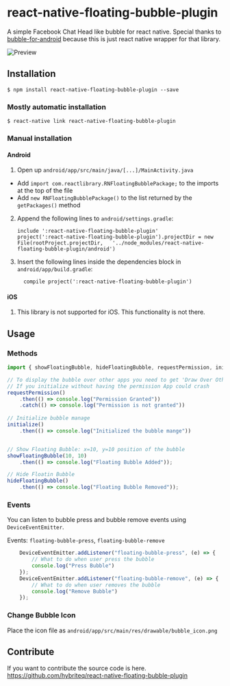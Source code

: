 
# react-native-floating-bubble-plugin


A simple Facebook Chat Head like bubble for react native. Special thanks to [bubble-for-android](https://github.com/txusballesteros/bubbles-for-android) because this is just react native wrapper for that library. 

![Preview](https://github.com/hybriteq/react-native-floating-bubble-plugin/raw/master/preview.gif)




## Installation

`$ npm install react-native-floating-bubble-plugin --save`

### Mostly automatic installation

`$ react-native link react-native-floating-bubble-plugin`

### Manual installation


#### Android

1. Open up `android/app/src/main/java/[...]/MainActivity.java`
  - Add `import com.reactlibrary.RNFloatingBubblePackage;` to the imports at the top of the file
  - Add `new RNFloatingBubblePackage()` to the list returned by the `getPackages()` method
2. Append the following lines to `android/settings.gradle`:
  	```
  	include ':react-native-floating-bubble-plugin'
  	project(':react-native-floating-bubble-plugin').projectDir = new File(rootProject.projectDir, 	'../node_modules/react-native-floating-bubble-plugin/android')
  	```
3. Insert the following lines inside the dependencies block in `android/app/build.gradle`:
  	```
      compile project(':react-native-floating-bubble-plugin')
  	```


#### iOS

1. This library is not supported for iOS. This functionality is not there.

## Usage

### Methods

```javascript
import { showFloatingBubble, hideFloatingBubble, requestPermission, initialize } from "react-native-floating-bubble-plugin"

// To display the bubble over other apps you need to get 'Draw Over Other Apps' permission from androind.
// If you initialize without having the permission App could crash
requestPermission()
	.then(() => console.log("Permission Granted"))
	.catch(() => console.log("Permission is not granted"))
	
// Initialize bubble manage
initialize()
	.then(() => console.log("Initialized the bubble mange"))


// Show Floating Bubble: x=10, y=10 position of the bubble
showFloatingBubble(10, 10)
	.then(() => console.log("Floating Bubble Added"));

// Hide Floatin Bubble
hideFloatingBubble()
	.then(() => console.log("Floating Bubble Removed"));
```
### Events

You can listen to bubble press and bubble remove events using `DeviceEventEmitter`. 

Events: `floating-bubble-press`, `floating-bubble-remove`

```javascript
    DeviceEventEmitter.addListener("floating-bubble-press", (e) => {
		// What to do when user press the bubble
		console.log("Press Bubble")
    });
    DeviceEventEmitter.addListener("floating-bubble-remove", (e) => {
		// What to do when user removes the bubble
		console.log("Remove Bubble")
    });
```


  ### Change Bubble Icon

 Place the icon file as `android/app/src/main/res/drawable/bubble_icon.png` 
 

 ## Contribute 

 If you want to contribute the source code is here.
  https://github.com/hybriteq/react-native-floating-bubble-plugin

